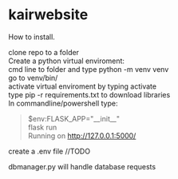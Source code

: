# kairwebsite


How to install.


clone repo to a folder  
Create a python virtual enviroment:  
cmd line to folder and type python -m venv venv  
go to venv/bin/  
activate virtual enviroment by typing activate  
type pip -r requirements.txt to download libraries  
In commandline/powershell type:  
> $env:FLASK_APP="\_\_init\_\_"  
> flask run  
> Running on http://127.0.0.1:5000/  

create a .env file
//TODO

dbmanager.py will handle database requests

